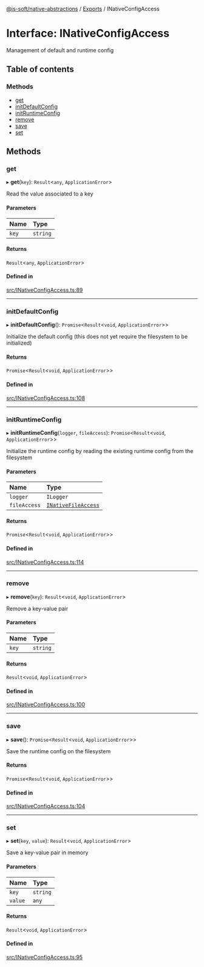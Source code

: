 [@js-soft/native-abstractions](../README.md) / [Exports](../modules.md) / INativeConfigAccess

# Interface: INativeConfigAccess

Management of default and runtime config

## Table of contents

### Methods

- [get](INativeConfigAccess.md#get)
- [initDefaultConfig](INativeConfigAccess.md#initdefaultconfig)
- [initRuntimeConfig](INativeConfigAccess.md#initruntimeconfig)
- [remove](INativeConfigAccess.md#remove)
- [save](INativeConfigAccess.md#save)
- [set](INativeConfigAccess.md#set)

## Methods

### get

▸ **get**(`key`): `Result`<`any`, `ApplicationError`\>

Read the value associated to a key

#### Parameters

| Name | Type |
| :------ | :------ |
| `key` | `string` |

#### Returns

`Result`<`any`, `ApplicationError`\>

#### Defined in

[src/INativeConfigAccess.ts:89](https://github.com/js-soft/ts-native-access/blob/6589b22/packages/abstractions/src/INativeConfigAccess.ts#L89)

___

### initDefaultConfig

▸ **initDefaultConfig**(): `Promise`<`Result`<`void`, `ApplicationError`\>\>

Initialize the default config (this does not yet require the filesystem to be initialized)

#### Returns

`Promise`<`Result`<`void`, `ApplicationError`\>\>

#### Defined in

[src/INativeConfigAccess.ts:108](https://github.com/js-soft/ts-native-access/blob/6589b22/packages/abstractions/src/INativeConfigAccess.ts#L108)

___

### initRuntimeConfig

▸ **initRuntimeConfig**(`logger`, `fileAccess`): `Promise`<`Result`<`void`, `ApplicationError`\>\>

Initialize the runtime config by reading the existing runtime config from the filesystem

#### Parameters

| Name | Type |
| :------ | :------ |
| `logger` | `ILogger` |
| `fileAccess` | [`INativeFileAccess`](INativeFileAccess.md) |

#### Returns

`Promise`<`Result`<`void`, `ApplicationError`\>\>

#### Defined in

[src/INativeConfigAccess.ts:114](https://github.com/js-soft/ts-native-access/blob/6589b22/packages/abstractions/src/INativeConfigAccess.ts#L114)

___

### remove

▸ **remove**(`key`): `Result`<`void`, `ApplicationError`\>

Remove a key-value pair

#### Parameters

| Name | Type |
| :------ | :------ |
| `key` | `string` |

#### Returns

`Result`<`void`, `ApplicationError`\>

#### Defined in

[src/INativeConfigAccess.ts:100](https://github.com/js-soft/ts-native-access/blob/6589b22/packages/abstractions/src/INativeConfigAccess.ts#L100)

___

### save

▸ **save**(): `Promise`<`Result`<`void`, `ApplicationError`\>\>

Save the runtime config on the filesystem

#### Returns

`Promise`<`Result`<`void`, `ApplicationError`\>\>

#### Defined in

[src/INativeConfigAccess.ts:104](https://github.com/js-soft/ts-native-access/blob/6589b22/packages/abstractions/src/INativeConfigAccess.ts#L104)

___

### set

▸ **set**(`key`, `value`): `Result`<`void`, `ApplicationError`\>

Save a key-value pair in memory

#### Parameters

| Name | Type |
| :------ | :------ |
| `key` | `string` |
| `value` | `any` |

#### Returns

`Result`<`void`, `ApplicationError`\>

#### Defined in

[src/INativeConfigAccess.ts:95](https://github.com/js-soft/ts-native-access/blob/6589b22/packages/abstractions/src/INativeConfigAccess.ts#L95)
